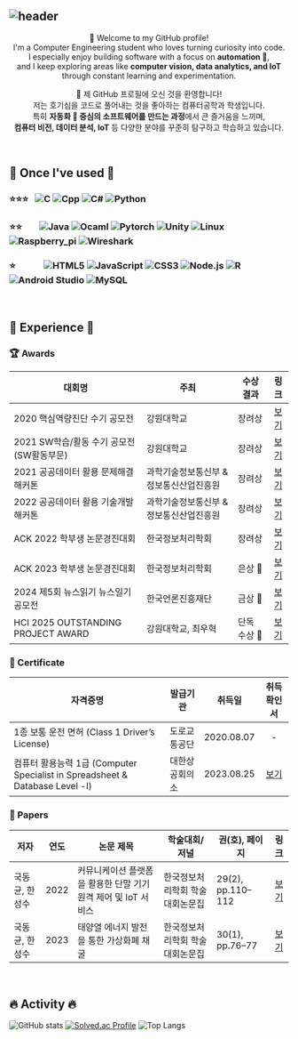 ![header](https://capsule-render.vercel.app/api?type=waving&height=170&color=gradient&customColorList=1&text=Dong-gyun%20Kook&reversal=true&fontColor=FFFFFF&fontSize=65&animation=fadeIn&fontAlign=67&fontAlignY=30&desc=💻%20🇰🇷&descSize=40&descAlignY=20&descAlign=8&stroke=909090&strokeWidth=2)
---

<div align="center">
  
  👋 Welcome to my GitHub profile! <br/>
  I'm a Computer Engineering student who loves turning curiosity into code. <br/>
  I especially enjoy building software with a focus on **automation 🤖**, <br/>
  and I keep exploring areas like **computer vision, data analytics, and IoT** through constant learning and experimentation. <br/>
  
  👋 제 GitHub 프로필에 오신 것을 환영합니다! <br/>
  저는 호기심을 코드로 풀어내는 것을 좋아하는 컴퓨터공학과 학생입니다. <br/>
  특히 **자동화 🤖 중심의 소프트웨어를 만드는 과정**에서 큰 즐거움을 느끼며, <br/>
  **컴퓨터 비전, 데이터 분석, IoT** 등 다양한 분야를 꾸준히 탐구하고 학습하고 있습니다. <br/>

</div>

<br/>

## 🔨 Once I've used 🔨 
### ⭐⭐⭐ &nbsp; ![C](https://img.shields.io/badge/C-A8B9CC.svg?&style=flat-square&logo=c&logoColor=FFFFFF) ![Cpp](https://img.shields.io/badge/C++-00599C.svg?&style=flat-square&logo=cplusplus&logoColor=FFFFFF) ![C#](https://img.shields.io/badge/C%23-512BD4.svg?&style=flat-square&logo=csharp&logoColor=FFFFFF) ![Python](https://img.shields.io/badge/Python-3776AB.svg?&style=flat-square&logo=python&logoColor=FFFFFF) 

### ⭐⭐ &nbsp;&nbsp;&nbsp;&nbsp;&nbsp;&nbsp; ![Java](https://img.shields.io/badge/Java-FF160B.svg?&style=flat-square&logo=Java&logoColor=FFFFFF) ![Ocaml](https://img.shields.io/badge/Ocaml-EC6813.svg?&style=flat-square&logo=ocaml&logoColor=FFFFFF) ![Pytorch](https://img.shields.io/badge/Pytorch-EE4C2C.svg?&style=flat-square&logo=pytorch&logoColor=FFFFFF) ![Unity](https://img.shields.io/badge/Unity-000000.svg?&style=flat-square&logo=unity&logoColor=FFFFFF) ![Linux](https://img.shields.io/badge/Linux-FCC624.svg?&style=flat-square&logo=linux&logoColor=FFFFFF) ![Raspberry_pi](https://img.shields.io/badge/Raspberry%20Pi-A22846.svg?&style=flat-square&logo=raspberrypi&logoColor=FFFFFF) ![Wireshark](https://img.shields.io/badge/Wireshark-1679A7.svg?&style=flat-square&logo=wireshark&logoColor=FFFFFF)

### ⭐ &nbsp;&nbsp;&nbsp;&nbsp;&nbsp;&nbsp;&nbsp;&nbsp;&nbsp;&nbsp;&nbsp; ![HTML5](https://img.shields.io/badge/HTML5-E34F26?style=flat-square&logo=HTML5&logoColor=white) ![JavaScript](https://img.shields.io/badge/JavaScript-F7DF1E?style=flat-square&logo=JavaScript&logoColor=white) ![CSS3](https://img.shields.io/badge/CSS3-1572B6?style=flat-square&logo=CSS3&logoColor=white) ![Node.js](https://img.shields.io/badge/Node.js-339933.svg?&style=flat-square&logo=nodedotjs&logoColor=FFFFFF) ![R](https://img.shields.io/badge/R-276DC3.svg?&style=flat-square&logo=r&logoColor=FFFFFF) ![Android Studio](https://img.shields.io/badge/Android%20Studio-3DDC84.svg?&style=flat-square&logo=androidstudio&logoColor=FFFFFF) ![MySQL](https://img.shields.io/badge/MySQL-4479A1.svg?&style=flat-square&logo=mysql&logoColor=FFFFFF)

<br/>

## 📖 Experience 📖
### 🏆 Awards
| 대회명 | 주최 | 수상 결과 | 링크 |
|--------|------|----------|:------:|
| 2020 핵심역량진단 수기 공모전 | 강원대학교 | 장려상 | [보기](https://itl.kangwon.ac.kr/ko/module/boarduniv/@viewer/dataroom/7548) |
| 2021 SW학습/활동 수기 공모전 (SW활동부문) | 강원대학교 | 장려상 | [보기](https://sw.kangwon.ac.kr/index.php?mt=page&mp=5_1&mm=oxbbs&oxid=1&cpage=2&key=TITLE_CONTENT&val=%B0%F8%B8%F0%C0%FC&CAT_ID=0&BID=550&cmd=view) |
| 2021 공공데이터 활용 문제해결 해커톤 | 과학기술정보통신부 & 정보통신산업진흥원 | 장려상 | [보기](https://github.com/user-attachments/assets/89a15c58-e49d-4ef0-a14d-0e153e295c08) |
| 2022 공공데이터 활용 기술개발 해커톤 | 과학기술정보통신부 & 정보통신산업진흥원 | 장려상 | [보기](https://github.com/user-attachments/assets/0176e22d-38e1-4806-af5e-626a16c9c104) |
| ACK 2022 학부생 논문경진대회 | 한국정보처리학회 | 장려상 | [보기](https://kiss.kstudy.com/Detail/Ar?key=3988321) |
| ACK 2023 학부생 논문경진대회 | 한국정보처리학회 | 은상 🥈 | [보기](https://kiss.kstudy.com/Detail/Ar?key=4028267) |
| 2024 제5회 뉴스읽기 뉴스일기 공모전 | 한국언론진흥재단 | 금상 🥇 | [보기](https://www.xn--ok0ba883aba238rca497fea.org/gallery/list.php?y=5) |
| HCI 2025 OUTSTANDING PROJECT AWARD | 강원대학교, 최우혁 | 단독 수상 🏅 | [보기](https://github.com/user-attachments/assets/e50dd462-2a0b-4f0e-a524-bf7f1f420c8c) |

### 🪪 Certificate
| 자격증명 | 발급기관 | 취득일 | 취득 확인서 |
|--------|----------|---------|:-------------:|
| 1종 보통 운전 면허 (Class 1 Driver’s License) | 도로교통공단 | 2020.08.07 | - |
| 컴퓨터 활용능력 1급 (Computer Specialist in Spreadsheet & Database Level -Ⅰ) | 대한상공회의소 | 2023.08.25 | [보기](https://github.com/user-attachments/assets/638aaeec-b11e-4d26-8ac9-0e5a7002cce2) |

### 📜 Papers
| 저자 | 연도 | 논문 제목 | 학술대회/저널 | 권(호), 페이지 | 링크 |
|------|------|-----------|---------------|---------------|:------:|
| 국동균, 한성수 | 2022 | 커뮤니케이션 플랫폼을 활용한 단말 기기 원격 제어 및 IoT 서비스 | 한국정보처리학회 학술대회논문집 | 29(2), pp.110–112 | [보기](https://kiss.kstudy.com/Detail/Ar?key=3988321) |
| 국동균, 한성수 | 2023 | 태양열 에너지 발전을 통한 가상화폐 채굴 | 한국정보처리학회 학술대회논문집 | 30(1), pp.76–77 | [보기](https://kiss.kstudy.com/Detail/Ar?key=4028267) |

<br/>

## 🔥 Activity 🔥

![GitHub stats](https://github-readme-stats.vercel.app/api?username=kookjd7759&show_icons=true&theme=tokyonight)
[![Solved.ac Profile](http://mazassumnida.wtf/api/v2/generate_badge?boj=kookjd7759)](https://solved.ac/kookjd7759/)
![Top Langs](https://github-readme-stats.vercel.app/api/top-langs/?username=kookjd7759&layout=compact&theme=tokyonight)

